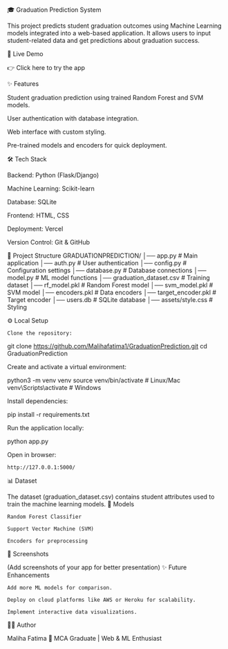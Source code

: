 🎓 Graduation Prediction System

This project predicts student graduation outcomes using Machine Learning models integrated into a web-based application. It allows users to input student-related data and get predictions about graduation success.

🚀 Live Demo

👉 Click here to try the app


✨ Features

Student graduation prediction using trained Random Forest and SVM models.

User authentication with database integration.

Web interface with custom styling.

Pre-trained models and encoders for quick deployment.


🛠️ Tech Stack

Backend: Python (Flask/Django)

Machine Learning: Scikit-learn

Database: SQLite

Frontend: HTML, CSS

Deployment: Vercel

Version Control: Git & GitHub

📂 Project Structure
GRADUATIONPREDICTION/
│── app.py               # Main application
│── auth.py              # User authentication
│── config.py            # Configuration settings
│── database.py          # Database connections
│── model.py             # ML model functions
│── graduation_dataset.csv # Training dataset
│── rf_model.pkl         # Random Forest model
│── svm_model.pkl        # SVM model
│── encoders.pkl         # Data encoders
│── target_encoder.pkl   # Target encoder
│── users.db             # SQLite database
│── assets/style.css     # Styling

⚙️ Local Setup

    Clone the repository:

git clone https://github.com/Malihafatima1/GraduationPrediction.git
cd GraduationPrediction

Create and activate a virtual environment:

python3 -m venv venv
source venv/bin/activate   # Linux/Mac
venv\Scripts\activate      # Windows

Install dependencies:

pip install -r requirements.txt

Run the application locally:

python app.py

Open in browser:

    http://127.0.0.1:5000/

📊 Dataset

The dataset (graduation_dataset.csv) contains student attributes used to train the machine learning models.
🤖 Models

    Random Forest Classifier

    Support Vector Machine (SVM)

    Encoders for preprocessing

📸 Screenshots

(Add screenshots of your app for better presentation)
✨ Future Enhancements

    Add more ML models for comparison.

    Deploy on cloud platforms like AWS or Heroku for scalability.

    Implement interactive data visualizations.

👩‍💻 Author

Maliha Fatima
📌 MCA Graduate | Web & ML Enthusiast

